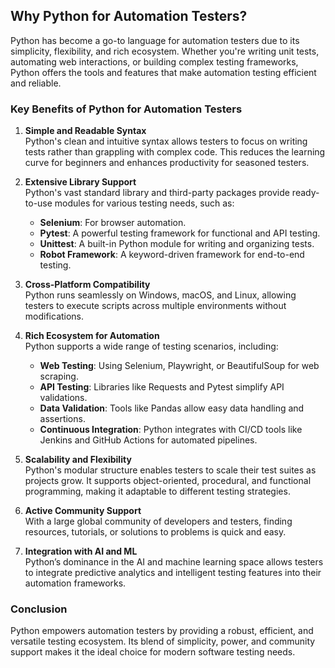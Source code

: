 ## Why Python for Automation Testers?

Python has become a go-to language for automation testers due to its simplicity, flexibility, and rich ecosystem. Whether you're writing unit tests, automating web interactions, or building complex testing frameworks, Python offers the tools and features that make automation testing efficient and reliable.

### Key Benefits of Python for Automation Testers

1. **Simple and Readable Syntax**  
   Python's clean and intuitive syntax allows testers to focus on writing tests rather than grappling with complex code. This reduces the learning curve for beginners and enhances productivity for seasoned testers.

2. **Extensive Library Support**  
   Python's vast standard library and third-party packages provide ready-to-use modules for various testing needs, such as:
   - **Selenium**: For browser automation.
   - **Pytest**: A powerful testing framework for functional and API testing.
   - **Unittest**: A built-in Python module for writing and organizing tests.
   - **Robot Framework**: A keyword-driven framework for end-to-end testing.

3. **Cross-Platform Compatibility**  
   Python runs seamlessly on Windows, macOS, and Linux, allowing testers to execute scripts across multiple environments without modifications.

4. **Rich Ecosystem for Automation**  
   Python supports a wide range of testing scenarios, including:
   - **Web Testing**: Using Selenium, Playwright, or BeautifulSoup for web scraping.
   - **API Testing**: Libraries like Requests and Pytest simplify API validations.
   - **Data Validation**: Tools like Pandas allow easy data handling and assertions.
   - **Continuous Integration**: Python integrates with CI/CD tools like Jenkins and GitHub Actions for automated pipelines.

5. **Scalability and Flexibility**  
   Python's modular structure enables testers to scale their test suites as projects grow. It supports object-oriented, procedural, and functional programming, making it adaptable to different testing strategies.

6. **Active Community Support**  
   With a large global community of developers and testers, finding resources, tutorials, or solutions to problems is quick and easy.

7. **Integration with AI and ML**  
   Python’s dominance in the AI and machine learning space allows testers to integrate predictive analytics and intelligent testing features into their automation frameworks.

### Conclusion
Python empowers automation testers by providing a robust, efficient, and versatile testing ecosystem. Its blend of simplicity, power, and community support makes it the ideal choice for modern software testing needs.
